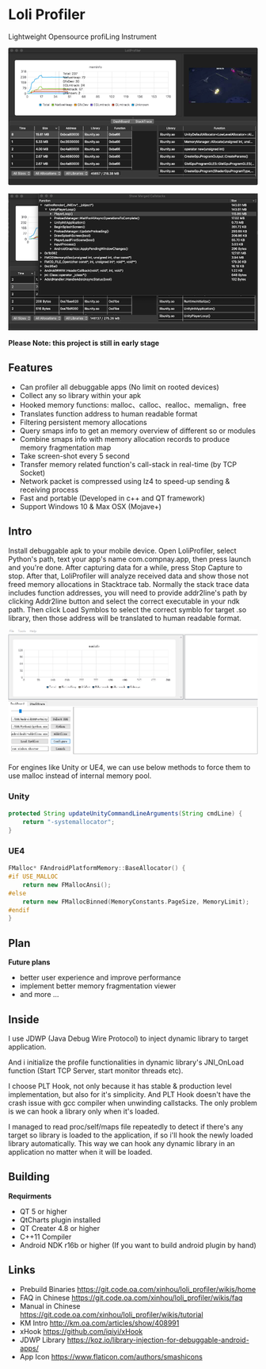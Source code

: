 # Loli Profiler

Lightweight Opensource profiLing Instrument

![](res/images/macos.png)

![](res/images/macos_2.png)

**Please Note: this project is still in early stage**

## Features

- Can profiler all debuggable apps (No limit on rooted devices)
- Collect any so library within your apk
- Hooked memory functions: malloc、calloc、realloc、memalign、free
- Translates function address to human readable format
- Filtering persistent memory allocations
- Query smaps info to get an memory overview of different so or modules
- Combine smaps info with memory allocation records to produce memory fragmentation map
- Take screen-shot every 5 second
- Transfer memory related function's call-stack in real-time (by TCP Socket)
- Network packet is compressed using lz4 to speed-up sending & receiving process
- Fast and portable (Developed in c++ and QT framework)
- Support Windows 10 & Max OSX (Mojave+)

## Intro

Install debuggable apk to your mobile device. Open LoliProfiler, select Python's path, text your app's name com.compnay.app, then press launch and you're done. After capturing data for a while, press Stop Capture to stop. After that, LoliProfiler will analyze received data and show those not freed memory allocations in Stacktrace tab. Normally the stack trace data includes function addresses, you will need to provide addr2line's path by clicking Addr2line button and select the correct executable in your ndk path. Then click Load Symblos to select the correct symblo for target .so library, then those address will be translated to human readable format.

![](res/images/screenshot.gif)

For engines like Unity or UE4, we can use below methods to force them to use malloc instead of internal memory pool. 

### Unity

```java
protected String updateUnityCommandLineArguments(String cmdLine) {
    return "-systemallocator";
}
```

### UE4

```c++
FMalloc* FAndroidPlatformMemory::BaseAllocator() {
#if USE_MALLOC
    return new FMallocAnsi();
#else
    return new FMallocBinned(MemoryConstants.PageSize, MemoryLimit);
#endif
}
```

## Plan

**Future plans**

* better user experience and improve performance
* implement better memory fragmentation viewer 
* and more ... 

## Inside

I use JDWP (Java Debug Wire Protocol) to inject dynamic library to target application.

And i initialize the profile functionalities in dynamic library's JNI_OnLoad function (Start TCP Server, start monitor threads etc).

I choose PLT Hook, not only because it has stable & production level implementation, but also for it's simplicity. And PLT Hook doesn't have the crash issue with gcc compiler when unwinding callstacks. The only problem is we can hook a library only when it's loaded.

I managed to read proc/self/maps file repeatedly to detect if there's any target so library is loaded to the application, if so i'll hook the newly loaded library automatically. This way we can hook any dynamic library in an application no matter when it will be loaded.

## Building

**Requirments**

* QT 5 or higher
* QtCharts plugin installed
* QT Creater 4.8 or higher
* C++11 Compiler
* Android NDK r16b or higher (If you want to build android plugin by hand)

## Links

* Prebuild Binaries https://git.code.oa.com/xinhou/loli_profiler/wikis/home
* FAQ in Chinese https://git.code.oa.com/xinhou/loli_profiler/wikis/faq
* Manual in Chinese https://git.code.oa.com/xinhou/loli_profiler/wikis/tutorial
* KM Intro http://km.oa.com/articles/show/408991
* xHook https://github.com/iqiyi/xHook
* JDWP Library https://koz.io/library-injection-for-debuggable-android-apps/
* App Icon https://www.flaticon.com/authors/smashicons
